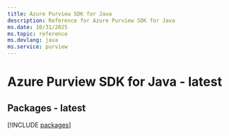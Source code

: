 ```yaml
---
title: Azure Purview SDK for Java
description: Reference for Azure Purview SDK for Java
ms.date: 10/31/2025
ms.topic: reference
ms.devlang: java
ms.service: purview
---
```

# Azure Purview SDK for Java - latest
## Packages - latest
[!INCLUDE [packages](purview-index.md)]